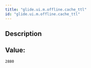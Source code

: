 ```yaml
---
title: "glide.ui.m.offline.cache_ttl"
id: "glide.ui.m.offline.cache_ttl"
---
```

## Description



## Value: 
```
2880
```